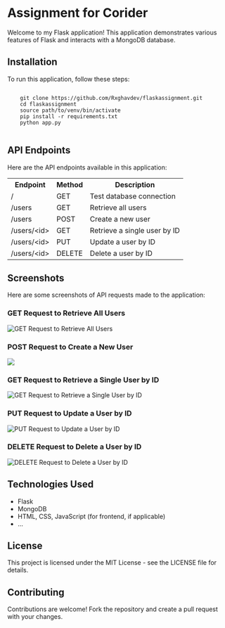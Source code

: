 <!DOCTYPE html>
<html>
<head>

</head>
<body>
  <h1>Assignment for Corider</h1>
  <p>
    Welcome to my Flask application! This application demonstrates various features of Flask and interacts with a MongoDB database.
  </p>

  <h2>Installation</h2>
  <p>
    To run this application, follow these steps:
  </p>
  <code>
    git clone https://github.com/Rxghavdev/flaskassignment.git
    cd flaskassignment
    source path/to/venv/bin/activate
    pip install -r requirements.txt
    python app.py
  </code>

  <h2>API Endpoints</h2>
  <p>
    Here are the API endpoints available in this application:
  </p>
  <table>
    <tr>
      <th>Endpoint</th>
      <th>Method</th>
      <th>Description</th>
    </tr>
    <tr>
      <td>/</td>
      <td>GET</td>
      <td>Test database connection</td>
    </tr>
    <tr>
      <td>/users</td>
      <td>GET</td>
      <td>Retrieve all users</td>
    </tr>
    <tr>
      <td>/users</td>
      <td>POST</td>
      <td>Create a new user</td>
    </tr>
    <tr>
      <td>/users/&lt;id&gt;</td>
      <td>GET</td>
      <td>Retrieve a single user by ID</td>
    </tr>
    <tr>
      <td>/users/&lt;id&gt;</td>
      <td>PUT</td>
      <td>Update a user by ID</td>
    </tr>
    <tr>
      <td>/users/&lt;id&gt;</td>
      <td>DELETE</td>
      <td>Delete a user by ID</td>
    </tr>
  </table>

 <h2>Screenshots</h2>
<p>
  Here are some screenshots of API requests made to the application:
</p>

<h3>GET Request to Retrieve All Users</h3>
<p>
  <img src="![Screenshot from 2023-07-31 18-34-58](https://github.com/Rxghavdev/flaskassignment/assets/94173505/e292c50b-7664-4894-bacc-a0b11106da2d)
" alt="GET Request to Retrieve All Users">
</p>

<h3>POST Request to Create a New User</h3>
<p>
  <img src="![Screenshot from 2023-07-31 18-32-42](https://github.com/Rxghavdev/flaskassignment/assets/94173505/bf113dfc-4f22-498c-a2ee-3bebeca5eb6a)
 alt="POST Request to Create a New User">
</p>

<h3>GET Request to Retrieve a Single User by ID</h3>
<p>
  <img src="![image](https://github.com/Rxghavdev/flaskassignment/assets/94173505/35e0f7d8-3d2c-43b0-b635-f6e7a984c535)
" alt="GET Request to Retrieve a Single User by ID">
</p>

<h3>PUT Request to Update a User by ID</h3>
<p>
  <img src="![Screenshot from 2023-07-31 18-35-44](https://github.com/Rxghavdev/flaskassignment/assets/94173505/e71b6921-b2d0-463a-8153-c00ee753e8ae)
" alt="PUT Request to Update a User by ID">
</p>

<h3>DELETE Request to Delete a User by ID</h3>
<p>
  <img src="![Screenshot from 2023-07-31 18-35-23](https://github.com/Rxghavdev/flaskassignment/assets/94173505/e1641864-9089-409e-bef9-0ecad179e64f)
" alt="DELETE Request to Delete a User by ID">
</p>


  <h2>Technologies Used</h2>
  <ul>
    <li>Flask</li>
    <li>MongoDB</li>
    <li>HTML, CSS, JavaScript (for frontend, if applicable)</li>
    <li>...</li>
  </ul>

  <h2>License</h2>
  <p>
    This project is licensed under the MIT License - see the LICENSE file for details.
  </p>

  <h2>Contributing</h2>
  <p>
    Contributions are welcome! Fork the repository and create a pull request with your changes.
  </p>
</body>
</html>
